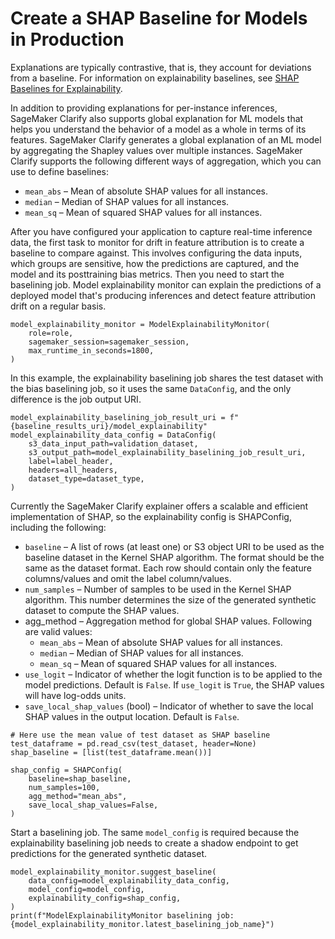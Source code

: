 # Create a SHAP Baseline for Models in Production<a name="clarify-model-monitor-shap-baseline"></a>

Explanations are typically contrastive, that is, they account for deviations from a baseline\. For information on explainability baselines, see [SHAP Baselines for Explainability](clarify-feature-attribute-shap-baselines.md)\.

In addition to providing explanations for per\-instance inferences, SageMaker Clarify also supports global explanation for ML models that helps you understand the behavior of a model as a whole in terms of its features\. SageMaker Clarify generates a global explanation of an ML model by aggregating the Shapley values over multiple instances\. SageMaker Clarify supports the following different ways of aggregation, which you can use to define baselines:
+ `mean_abs` – Mean of absolute SHAP values for all instances\.
+ `median` – Median of SHAP values for all instances\.
+ `mean_sq` – Mean of squared SHAP values for all instances\.

After you have configured your application to capture real\-time inference data, the first task to monitor for drift in feature attribution is to create a baseline to compare against\. This involves configuring the data inputs, which groups are sensitive, how the predictions are captured, and the model and its posttraining bias metrics\. Then you need to start the baselining job\. Model explainability monitor can explain the predictions of a deployed model that's producing inferences and detect feature attribution drift on a regular basis\.

```
model_explainability_monitor = ModelExplainabilityMonitor(
    role=role,
    sagemaker_session=sagemaker_session,
    max_runtime_in_seconds=1800,
)
```

In this example, the explainability baselining job shares the test dataset with the bias baselining job, so it uses the same `DataConfig`, and the only difference is the job output URI\.

```
model_explainability_baselining_job_result_uri = f"{baseline_results_uri}/model_explainability"
model_explainability_data_config = DataConfig(
    s3_data_input_path=validation_dataset,
    s3_output_path=model_explainability_baselining_job_result_uri,
    label=label_header,
    headers=all_headers,
    dataset_type=dataset_type,
)
```

Currently the SageMaker Clarify explainer offers a scalable and efficient implementation of SHAP, so the explainability config is SHAPConfig, including the following:
+ `baseline` – A list of rows \(at least one\) or S3 object URI to be used as the baseline dataset in the Kernel SHAP algorithm\. The format should be the same as the dataset format\. Each row should contain only the feature columns/values and omit the label column/values\.
+ `num_samples` – Number of samples to be used in the Kernel SHAP algorithm\. This number determines the size of the generated synthetic dataset to compute the SHAP values\.
+ agg\_method – Aggregation method for global SHAP values\. Following are valid values:
  + `mean_abs` – Mean of absolute SHAP values for all instances\.
  + `median` – Median of SHAP values for all instances\.
  + `mean_sq` – Mean of squared SHAP values for all instances\.
+ `use_logit` – Indicator of whether the logit function is to be applied to the model predictions\. Default is `False`\. If `use_logit` is `True`, the SHAP values will have log\-odds units\.
+ `save_local_shap_values` \(bool\) – Indicator of whether to save the local SHAP values in the output location\. Default is `False`\.

```
# Here use the mean value of test dataset as SHAP baseline
test_dataframe = pd.read_csv(test_dataset, header=None)
shap_baseline = [list(test_dataframe.mean())]

shap_config = SHAPConfig(
    baseline=shap_baseline,
    num_samples=100,
    agg_method="mean_abs",
    save_local_shap_values=False,
)
```

Start a baselining job\. The same `model_config` is required because the explainability baselining job needs to create a shadow endpoint to get predictions for the generated synthetic dataset\.

```
model_explainability_monitor.suggest_baseline(
    data_config=model_explainability_data_config,
    model_config=model_config,
    explainability_config=shap_config,
)
print(f"ModelExplainabilityMonitor baselining job: {model_explainability_monitor.latest_baselining_job_name}")
```